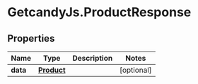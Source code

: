 # GetcandyJs.ProductResponse

## Properties

Name | Type | Description | Notes
------------ | ------------- | ------------- | -------------
**data** | [**Product**](Product.md) |  | [optional] 


